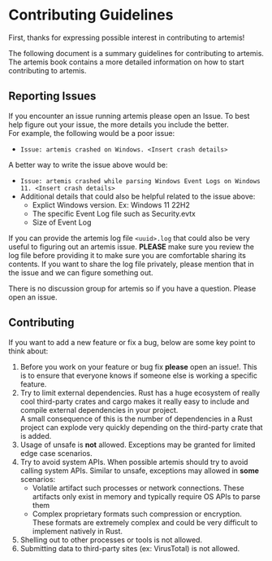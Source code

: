 # Contributing Guidelines

First, thanks for expressing possible interest in contributing to artemis!

The following document is a summary guidelines for contributing to artemis. The
artemis book contains a more detailed information on how to start contributing
to artemis.

## Reporting Issues

If you encounter an issue running artemis please open an Issue. To best help
figure out your issue, the more details you include the better.\
For example, the following would be a poor issue:

- `Issue: artemis crashed on Windows. <Insert crash details>`

A better way to write the issue above would be:

- `Issue: artemis crashed while parsing Windows Event Logs on Windows 11. <Insert crash details>`
- Additional details that could also be helpful related to the issue above:
  - Explict Windows version. Ex: Windows 11 22H2
  - The specific Event Log file such as Security.evtx
  - Size of Event Log

If you can provide the artemis log file `<uuid>.log` that could also be very
useful to figuring out an artemis issue. **PLEASE** make sure you review the log
file before providing it to make sure you are comfortable sharing its contents.
If you want to share the log file privately, please mention that in the issue
and we can figure something out.

There is no discussion group for artemis so if you have a question. Please open
an issue.

## Contributing

If you want to add a new feature or fix a bug, below are some key point to think
about:

1. Before you work on your feature or bug fix **please** open an issue!. This is
   to ensure that everyone knows if someone else is working a specific feature.
2. Try to limit external dependencies. Rust has a huge ecosystem of really cool
   third-party crates and cargo makes it really easy to include and compile
   external dependencies in your project.
   \
   A small consequence of this is the number of dependencies in a Rust project
   can explode very quickly depending on the third-party crate that is added.
3. Usage of unsafe is **not** allowed. Exceptions may be granted for limited
   edge case scenarios.
4. Try to avoid system APIs. When possible artemis should try to avoid calling
   system APIs. Similar to unsafe, exceptions may allowed in **some** scenarios:
   - Volatile artifact such processes or network connections. These artifacts
     only exist in memory and typically require OS APIs to parse them
   - Complex proprietary formats such compression or encryption. These formats
     are extremely complex and could be very difficult to implement natively in
     Rust.
5. Shelling out to other processes or tools is not allowed.
6. Submitting data to third-party sites (ex: VirusTotal) is not allowed.
